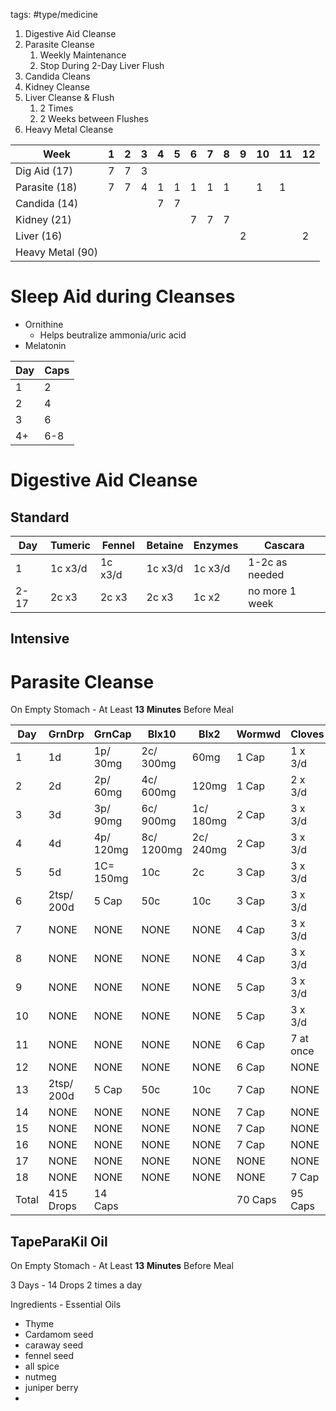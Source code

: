 
tags: #type/medicine 


1. Digestive Aid Cleanse
2. Parasite Cleanse
	1. Weekly Maintenance
	2. Stop During 2-Day Liver Flush
3. Candida Cleans
4. Kidney Cleanse
5. Liver Cleanse & Flush
	1. 2 Times
	2. 2 Weeks between Flushes
6. Heavy Metal Cleanse

| Week             | 1   | 2   | 3   | 4   | 5   | 6   | 7   | 8   | 9   | 10  | 11  | 12  |
| ---------------- | --- | --- | --- | --- | --- | --- | --- | --- | --- | --- | --- | --- |
| Dig Aid (17)     | 7   | 7   | 3   |     |     |     |     |     |     |     |     |     |
| Parasite (18)    | 7   | 7   | 4   | 1   | 1   | 1   | 1   | 1   |     | 1   | 1   |     |
| Candida (14)     |     |     |     | 7   | 7   |     |     |     |     |     |     |     |
| Kidney (21)      |     |     |     |     |     | 7   | 7   | 7   |     |     |     |     |
| Liver (16)       |     |     |     |     |     |     |     |     | 2   |     |     | 2   | 
| Heavy Metal (90) |     |     |     |     |     |     |     |     |     |     |     |     |

# Sleep Aid during Cleanses
- Ornithine
	- Helps beutralize ammonia/uric acid
- Melatonin

| Day | Caps |
| --- | ---- |
| 1   | 2    |
| 2   | 4    |
| 3   | 6    | 
| 4+  | 6-8  |

# Digestive Aid Cleanse 

## Standard

| Day  | Tumeric | Fennel  | Betaine | Enzymes | Cascara        |
| ---- | ------- | ------- | ------- | ------- | -------------- |
| 1    | 1c x3/d | 1c x3/d | 1c x3/d | 1c x3/d | 1-2c as needed |
| 2-17 | 2c x3   | 2c x3   | 2c x3   | 1c x2   | no more 1 week |


## Intensive

# Parasite Cleanse

On Empty Stomach - At Least **13 Minutes** Before Meal

| Day   | GrnDrp     | GrnCap    | Blx10      | Blx2      | Wormwd  | Cloves    |
| ----- | ---------- | --------- | ---------- | --------- | ------- | --------- |
| 1     | 1d         | 1p/ 30mg  | 2c/ 300mg  | 60mg      | 1 Cap   | 1 x 3/d   |
| 2     | 2d         | 2p/ 60mg  | 4c/ 600mg  | 120mg     | 1 Cap   | 2 x 3/d   |
| 3     | 3d         | 3p/ 90mg  | 6c/ 900mg  | 1c/ 180mg | 2 Cap   | 3 x 3/d   |
| 4     | 4d         | 4p/ 120mg | 8c/ 1200mg | 2c/ 240mg | 2 Cap   | 3 x 3/d   |
| 5     | 5d         | 1C= 150mg | 10c        | 2c        | 3 Cap   | 3 x 3/d   |
| 6     | 2tsp/ 200d | 5 Cap     | 50c        | 10c       | 3 Cap   | 3 x 3/d   |
| 7     | NONE       | NONE      | NONE       | NONE      | 4 Cap   | 3 x 3/d   |
| 8     | NONE       | NONE      | NONE       | NONE      | 4 Cap   | 3 x 3/d   |
| 9     | NONE       | NONE      | NONE       | NONE      | 5 Cap   | 3 x 3/d   |
| 10    | NONE       | NONE      | NONE       | NONE      | 5 Cap   | 3 x 3/d   |
| 11    | NONE       | NONE      | NONE       | NONE      | 6 Cap   | 7 at once |
| 12    | NONE       | NONE      | NONE       | NONE      | 6 Cap   | NONE      |
| 13    | 2tsp/ 200d | 5 Cap     | 50c        | 10c       | 7 Cap   | NONE      |
| 14    | NONE       | NONE      | NONE       | NONE      | 7 Cap   | NONE      |
| 15    | NONE       | NONE      | NONE       | NONE      | 7 Cap   | NONE      |
| 16    | NONE       | NONE      | NONE       | NONE      | 7 Cap   | NONE      |
| 17    | NONE       | NONE      | NONE       | NONE      | NONE    | NONE      |
| 18    | NONE       | NONE      | NONE       | NONE      | NONE    | 7 Cap     |
| Total | 415 Drops  | 14 Caps   |            |           | 70 Caps | 95 Caps   |

## TapeParaKil Oil

On Empty Stomach - At Least **13 Minutes** Before Meal

3 Days - 14 Drops 2 times a day 

Ingredients - Essential Oils
- Thyme
- Cardamom seed
- caraway seed
- fennel seed
- all spice
- nutmeg
- juniper berry
- 